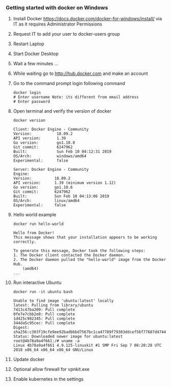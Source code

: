 ### Getting started with docker on Windows

1. Install Docker https://docs.docker.com/docker-for-windows/install/ via IT as it requires Administrator Permissions
2. Request IT to add your user to docker-users group
3. Restart Laptop
4. Start Docker Desktop
5. Wait a few minutes ...
6. While waiting go to http://hub.docker.com and make an account
7. Go to the command prompt login following command
    ```
    docker login
    # Enter username Note: its different from email address
    # Enter password
    ```
8. Open terminal and verify the version of docker
    ```
    docker version
    ```
    ```
    Client: Docker Engine - Community
    Version:           18.09.2
    API version:       1.39
    Go version:        go1.10.8
    Git commit:        6247962
    Built:             Sun Feb 10 04:12:31 2019
    OS/Arch:           windows/amd64
    Experimental:      false

    Server: Docker Engine - Community
    Engine:
    Version:          18.09.2
    API version:      1.39 (minimum version 1.12)
    Go version:       go1.10.6
    Git commit:       6247962
    Built:            Sun Feb 10 04:13:06 2019
    OS/Arch:          linux/amd64
    Experimental:     false
    ```
9. Hello world example
    ```
    docker run hello-world
    ```
    ```
    Hello from Docker!
    This message shows that your installation appears to be working correctly.

    To generate this message, Docker took the following steps:
    1. The Docker client contacted the Docker daemon.
    2. The Docker daemon pulled the "hello-world" image from the Docker Hub.
        (amd64)
    ...
    ```
10. Run interactive Ubuntu
    ```
    docker run -it ubuntu bash
    ```
    ```
    Unable to find image 'ubuntu:latest' locally
    latest: Pulling from library/ubuntu
    7413c47ba209: Pull complete
    0fe7e7cbb2e8: Pull complete
    1d425c982345: Pull complete
    344da5c95cec: Pull complete
    Digest: sha256:c303f19cfe9ee92badbbbd7567bc1ca47789f79303ddcef56f77687d4744cd7a
    Status: Downloaded newer image for ubuntu:latest
    root@4b78a9a4f661:/# uname -a
    Linux 4b78a9a4f661 4.9.125-linuxkit #1 SMP Fri Sep 7 08:20:28 UTC 2018 x86_64 x86_64 x86_64 GNU/Linux
    ```

11. Update docker 
12. Optional allow firewall for vpnkit.exe
13. Enable kubernetes in the settings
